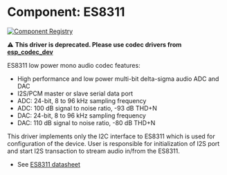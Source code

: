 # Component: ES8311

[![Component Registry](https://components.espressif.com/components/espressif/es8311/badge.svg)](https://components.espressif.com/components/espressif/es8311)

:warning: **This driver is deprecated. Please use codec drivers from [esp_codec_dev](https://components.espressif.com/components/espressif/esp_codec_dev)**

ES8311 low power mono audio codec features:
* High performance and low power multi-bit delta-sigma audio ADC and DAC
* I2S/PCM master or slave serial data port
* ADC: 24-bit, 8 to 96 kHz sampling frequency 
* ADC: 100 dB signal to noise ratio, -93 dB THD+N 
* DAC: 24-bit, 8 to 96 kHz sampling frequency 
* DAC: 110 dB signal to noise ratio, -80 dB THD+N

This driver implements only the I2C interface to ES8311 which is used for configuration of the device.
User is responsible for initialization of I2S port and start I2S transaction to stream audio in/from the ES8311.

* See [ES8311 datasheet](http://www.everest-semi.com/pdf/ES8311%20PB.pdf)
